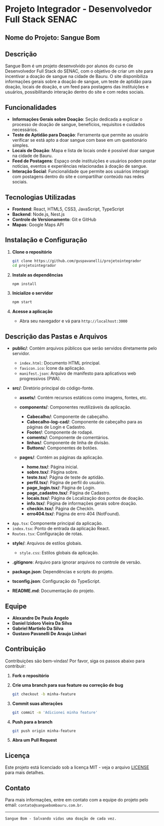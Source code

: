 # Projeto Integrador - Desenvolvedor Full Stack SENAC

## Nome do Projeto: Sangue Bom

## Descrição
Sangue Bom é um projeto desenvolvido por alunos do curso de Desenvolvedor Full Stack do SENAC, com o objetivo de criar um site para incentivar a doação de sangue na cidade de Bauru. O site disponibiliza informações gerais sobre a doação de sangue, um teste de aptidão para doação, locais de doação, e um feed para postagens das instituições e usuários, possibilitando interação dentro do site e com redes sociais.

## Funcionalidades
- **Informações Gerais sobre Doação**: Seção dedicada a explicar o processo de doação de sangue, benefícios, requisitos e cuidados necessários.
- **Teste de Aptidão para Doação**: Ferramenta que permite ao usuário verificar se está apto a doar sangue com base em um questionário simples.
- **Locais de Doação**: Mapa e lista de locais onde é possível doar sangue na cidade de Bauru.
- **Feed de Postagens**: Espaço onde instituições e usuários podem postar notícias, eventos e experiências relacionadas à doação de sangue.
- **Interação Social**: Funcionalidade que permite aos usuários interagir com postagens dentro do site e compartilhar conteúdo nas redes sociais.

## Tecnologias Utilizadas
- **Frontend**: React, HTML5, CSS3, JavaScript, TypeScript
- **Backend**: Node.js, Nest.js
- **Controle de Versionamento**: Git e GitHub
- **Mapas**: Google Maps API
<!-- 
- **Banco de Dados**: 
- **Autenticação**: 
- **Hospedagem**: 
- **Gerenciamento de Estado**: -->

## Instalação e Configuração
1. **Clone o repositório**
   ```bash
   git clone https://github.com/guspavanelli/projetointegrador
   cd projetointegrador
   ```

2. **Instale as dependências**
   ```bash
   npm install
   ```

<!--3. **Configuração do Banco de Dados**
   - Configure a conexão com o MongoDB no arquivo `.env`:
     ```
     MONGODB_URI=sua_uri_do_mongodb
     JWT_SECRET=sua_chave_secreta
     ```
-->
3. **Inicialize o servidor**
   ```bash
   npm start
   ```

4. **Acesse a aplicação**
   - Abra seu navegador e vá para `http://localhost:3000`

## Descrição das Pastas e Arquivos

- **public/**: Contém arquivos públicos que serão servidos diretamente pelo servidor.
  - `index.html`: Documento HTML principal.
  - `favicon.ico`: Ícone da aplicação.
  - `manifest.json`: Arquivo de manifesto para aplicativos web progressivos (PWA).

- **src/**: Diretório principal do código-fonte.
  - **assets/**: Contém recursos estáticos como imagens, fontes, etc.
  - **components/**: Componentes reutilizáveis da aplicação.
    - **Cabecalho/**: Componente de cabeçalho.
    - **Cabecalho-log-cad/**: Componente de cabeçalho para as páginas de Login e Cadastro.
    - **Footer/**: Componente de rodapé.
    - **coments/**: Componente de comentários.
    - **linhas/**: Componente de linha de divisão.
    - **Buttons/**: Componentes de botões.
  - **pages/**: Contém as páginas da aplicação.

    - **home.tsx/**: Página inicial.
    - **sobre.tsx/**: Página sobre.
    - **teste.tsx/**: Página de teste de aptidão.
    - **perfil.tsx/**: Página de perfil do usuário.
    - **page_login.tsx/**: Página de Login.
    - **page_cadastro.tsx/**: Página de Cadastro.
    - **locais.tsx/**: Página de Localização dos pontos de doação.
    - **info.tsx/**: Página de informações gerais sobre doação.
    - **checkin.tsx/**: Página de CheckIn.
    - **erro404.tsx/**: Página de erro 404 (NotFound).
<!-- **services/**: Módulos para interação com APIs e serviços externos.
    - `api.ts`: Configuração e chamadas de API.
    - `auth.ts`: Funções de autenticação.
  - **utils/**: Funções utilitárias e constantes.
    - `helpers.ts`: Funções auxiliares.
    - `constants.ts`: Constantes da aplicação.-->
  - `App.tsx`: Componente principal da aplicação.
  - `index.tsx`: Ponto de entrada da aplicação React.
  - `Routes.tsx`: Configuração de rotas.
  <!-- **store/**: Gerenciamento de estado com Redux (se aplicável).
    - `actions.ts`: Ações do Redux.
    - `reducers.ts`: Redutores do Redux.
    - `store.ts`: Configuração da store do Redux.-->
  - **style/**: Arquivos de estilos globais.
    - `style.css`: Estilos globais da aplicação.

- **.gitignore**: Arquivo para ignorar arquivos no controle de versão.
- **package.json**: Dependências e scripts do projeto.
- **tsconfig.json**: Configuração do TypeScript.
- **README.md**: Documentação do projeto.

## Equipe
- **Alexandre De Paula Angelo**
- **Daniel Izidoro Vieira Da Silva** 
- **Gabriel Martielo Da Silva**
- **Gustavo Pavanelli De Araujo Linhari**

## Contribuição
Contribuições são bem-vindas! Por favor, siga os passos abaixo para contribuir:

1. **Fork o repositório**

2. **Crie uma branch para sua feature ou correção de bug**
   ```bash
   git checkout -b minha-feature
   ```
3. **Commit suas alterações**
   ```bash
   git commit -m 'Adicionei minha feature'
   ```
4. **Push para a branch**
   ```bash
   git push origin minha-feature
   ```
5. **Abra um Pull Request**

## Licença
Este projeto está licenciado sob a licença MIT - veja o arquivo [LICENSE](LICENSE) para mais detalhes.

## Contato
Para mais informações, entre em contato com a equipe do projeto pelo email: `contato@sanguebombauru.com.br`.

---

    Sangue Bom - Salvando vidas uma doação de cada vez.